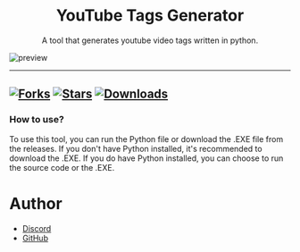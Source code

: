 <h1 align="center">YouTube Tags Generator</h1>
<p align="center">A tool that generates youtube video tags written in python.</p>

![preview](https://cdn.discordapp.com/attachments/944941820373270528/1063905765921914900/image.png)

---
[![Forks](https://img.shields.io/github/forks/Nicuse/YouTubeTagsGenerator?style=for-the-badge)](https://github.com/Nicuse/YouTubeTagsGenerator/network/members)
[![Stars](https://img.shields.io/github/stars/Nicuse/YouTubeTagsGenerator?style=for-the-badge)](https://github.com/Nicuse/YouTubeTagsGenerator/stargazers)
[![Downloads](https://img.shields.io/github/downloads/Nicuse/YouTubeTagsGenerator/total?style=for-the-badge)](https://github.com/Nicuse/YouTubeTagsGenerator)
---
### How to use?
To use this tool, you can run the Python file or download the .EXE file from the releases. If you don't have Python installed, it's recommended to download the .EXE. If you do have Python installed, you can choose to run the source code or the .EXE.
# Author
- [Discord](https://discord.com/users/654374717804904459)
- [GitHub](https://github.com/Nicuse)

